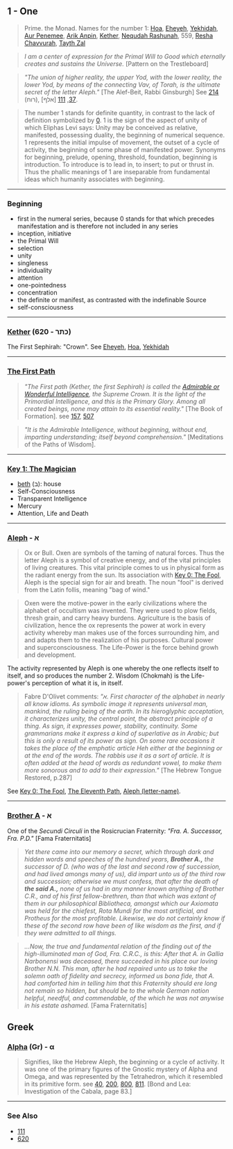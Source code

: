 ## 1 - One
> Prime. the Monad. Names for the number 1: [Hoa](12), [Eheyeh](21), [Yekhidah](37), [Aur Penemee](397), [Arik Anpin](422), [Kether](620), [Nequdah Rashunah](721), 559, [Resha Chavvurah](736), [Tayth Zal](837)

> *I am a center of expression for the Primal Will to Good which eternally creates and sustains the Universe.* [Pattern on the Trestleboard]

> *"The union of higher reality, the upper Yod, with the lower reality, the lower Yod, by means of the connecting Vav, of Torah, is the ultimate secret of the letter Aleph."* [The Alef-Beit, Rabbi Ginsburgh] See [214](214) (רוח), [37](37), [111](111) [אלף].

> The number 1 stands for definite quantity, in contrast to the lack of definition symbolized by [0](0). 1 is the sign of the aspect of unity of which Eliphas Levi says: Unity may be conceived as relative, manifested, possessing duality, the beginning of numerical sequence. 1 represents the initial impulse of movement, the outset of a cycle of activity, the beginning of some phase of manifested power. Synonyms for beginning, prelude, opening, threshold, foundation, beginning is introduction. To introduce is to lead in, to insert; to put or thrust in. Thus the phallic meanings of 1 are inseparable from fundamental ideas which humanity associates with beginning.

---

### Beginning

- first in the numeral series, because 0 stands for that which precedes manifestation and is therefore not included in any series
- inception, initiative
- the Primal Will
- selection
- unity
- singleness
- individuality
- attention
- one-pointedness
- concentration
- the definite or manifest, as contrasted with the indefinable Source
- self-consciousness

---

### [Kether](620) (כתר - 620)
The First Sephirah: "Crown". See [Eheyeh](21), [Hoa](12), [Yekhidah](37)

---

### [The First Path](/keys/KThR)
> *"The First path (Kether, the first Sephirah) is called the [Admirable or Wonderful Intelligence](/keys/ShKL.MVPLH), the Supreme Crown. It is the light of the Primordial Intelligence, and this is the Primary Glory. Among all created beings, none may attain to its essential reality."* [The Book of Formation]. see [157](157), [507](507)

> *"It is the Admirable Intelligence, without beginning, without end, imparting understanding; itself beyond comprehension."* [Meditations of the Paths of Wisdom].

---

### [Key 1: The Magician](/keys/B)

- [beth](412) (ב): house
- Self-Consciousness
- Transparent Intelligence
- Mercury
- Attention, Life and Death

---

### [Aleph](/keys/A) - א

> Ox or Bull. Oxen are symbols of the taming of natural forces. Thus the letter Aleph is a symbol of creative energy, and of the vital principles of living creatures. This vital principle comes to us in physical form as the radiant energy from the sun. Its association with [Key 0: The Fool](0), Aleph is the special sign for air and breath. The noun "fool" is derived from the Latin follis, meaning "bag of wind."

> Oxen were the motive-power in the early civilizations where the alphabet of occultism was invented. They were used to plow fields, thresh grain, and carry heavy burdens. Agriculture is the basis of civilization, hence the ox represents the power at work in every activity whereby man makes use of the forces surrounding him, and and adapts them to the realization of his purposes. Cultural power and superconsciousness. The Life-Power is the force behind growh and development.

The activity represented by Aleph is one whereby the one reflects itself to itself, and so produces the number 2. Wisdom (Chokmah) is the Life-power's perception of what it is, in itself.

> Fabre D'Olivet comments: *"א. First character of the alphabet in nearly all know idioms. As symbolic image it represents universal man, mankind, the ruling being of the earth. In its hieroglyphic acceptation, it characterizes unity, the central point, the abstract principle of a thing. As sign, it expresses power, stability, continuity. Some grammarians make it express a kind of superlative as in Arabic; but this is only a result of its power as sign. On some rare occasions it takes the place of the emphatic article Heh either at the beginning or at the end of the words. The rabbis use it as a sort of article. It is often added at the head of words as redundant vowel, to make them more sonorous and to add to their expression."* [The Hebrew Tongue Restored, p.287]

See [Key 0: The Fool](0), [The Eleventh Path](11), [Aleph (letter-name)](111).

---

### [Brother A](/keys/A) - א
One of the *Secundi Circuli* in the Rosicrucian Fraternity: *"Fra. A. Successor, Fra. P.D."* [Fama Fraternitatis]

> *Yet there came into our memory a secret, which through dark and hidden words and speeches of the hundred years, **Brother A.,** the successor of D. (who was of the last and second row of succession, and had lived amongs many of us), did impart unto us of the third row and succession; otherwise we must confess, that after the death of **the said A.,** none of us had in any manner known anything of Brother C.R., and of his first fellow-brethren, than that which was extant of them in our philosophical Bibliotheca, amongst which our Axiomata was held for the chiefest, Rota Mundi for the most artificial, and Protheus for the most profitable. Likewise, we do not certainly know if these of the second row have been of like wisdom as the first, and if they were admitted to all things.*

> *...Now, the true and fundamental relation of the finding out of the high-illuminated man of God, Fra. C.R.C., is this: After that A. in Gallia Narbonensi was deceased, there succeeded in his place our loving Brother N.N. This man, after he had repaired unto us to take the solemn oath of fidelity and secrecy, informed us bona fide, that A. had comforted him in telling him that this Fraternity should ere long not remain so hidden, but should be to the whole German nation helpful, needful, and commendable, of the which he was not anywise in his estate ashamed.* [Fama Fraternitatis]

## Greek

### [Alpha](/greek?word=a) (Gr) - α
> Signifies, like the Hebrew Aleph, the beginning or a cycle of activity. It was one of the primary figures of the Gnostic mystery of Alpha and Omega, and was represented by the Tetrahedron, which it resembled in its primitive form. see [40](40), [200](200), [800](800), [811](811). [Bond and Lea: Investigation of the Cabala, page 83.]

---

### See Also

- [111](111)
- [620](620)
